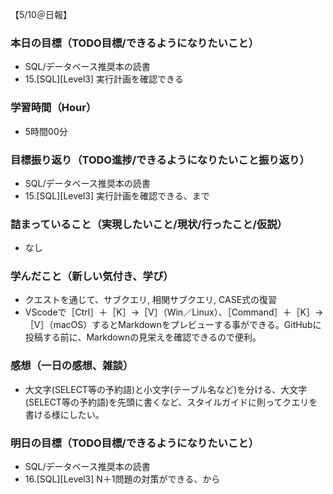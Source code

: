 【5/10＠日報】
### 本日の目標（TODO目標/できるようになりたいこと）
- SQL/データベース推奨本の読書
- 15.[SQL][Level3] 実行計画を確認できる
### 学習時間（Hour）
- 5時間00分
### 目標振り返り（TODO進捗/できるようになりたいこと振り返り）
- SQL/データベース推奨本の読書
- 15.[SQL][Level3] 実行計画を確認できる、まで
### 詰まっていること（実現したいこと/現状/行ったこと/仮説）
- なし
### 学んだこと（新しい気付き、学び）
- クエストを通じて、サブクエリ, 相関サブクエリ, CASE式の復習
- VScodeで［Ctrl］＋［K］→［V］（Win／Linux）、［Command］＋［K］→［V］（macOS）するとMarkdownをプレビューする事ができる。GitHubに投稿する前に、Markdownの見栄えを確認できるので便利。
### 感想（一日の感想、雑談）
- 大文字(SELECT等の予約語)と小文字(テーブル名など)を分ける、大文字(SELECT等の予約語)を先頭に書くなど、スタイルガイドに則ってクエリを書ける様にしたい。

### 明日の目標（TODO目標/できるようになりたいこと）
- SQL/データベース推奨本の読書
- 16.[SQL][Level3] N＋1問題の対策ができる、から
